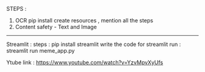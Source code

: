 STEPS : 

1. OCR 
 pip install 
 create resources , mention all the steps 
2. Content safety - Text and Image 


_______________________________________________
Streamlit :
steps :
pip install streamlit
write the code for streamlit 
run : streamlit run meme_app.py

Ytube link : https://www.youtube.com/watch?v=YzvMpvXyUfs